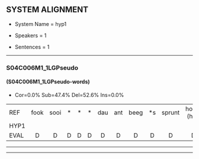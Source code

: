 
## SYSTEM ALIGNMENT

- System Name = hyp1

- Speakers = 1

- Sentences = 1

---

### S04C006M1_1LGPseudo

#### (S04C006M1_1LGPseudo-words)

- Cor=0.0%	Sub=47.4%	Del=52.6%	Ins=0.0%

|  |  |  |  |  |  |  |  |  |  |  |  |  |  |  |  |  |  |  |  |  |  |  |  |  |  |  |  |  |  |  |  |  |  |  |  |  |  |  |  |  |  |  |  |  |  |  |  |  |  |  |  |  |  |  |  |  |  |  |  |  |  |  |  |  |  |  |  |  |  |  |  |  |  |  |  |  |
|:--- |:---:|:---:|:---:|:---:|:---:|:---:|:---:|:---:|:---:|:---:|:---:|:---:|:---:|:---:|:---:|:---:|:---:|:---:|:---:|:---:|:---:|:---:|:---:|:---:|:---:|:---:|:---:|:---:|:---:|:---:|:---:|:---:|:---:|:---:|:---:|:---:|:---:|:---:|:---:|:---:|:---:|:---:|:---:|:---:|:---:|:---:|:---:|:---:|:---:|:---:|:---:|:---:|:---:|:---:|:---:|:---:|:---:|:---:|:---:|:---:|:---:|:---:|:---:|:---:|:---:|:---:|:---:|:---:|:---:|:---:|:---:|:---:|:---:|:---:|:---:|:---:|
| REF | fook | sooi | * | * | * | dau | ant | beeg | *s | sprunt | hool*(hol) | *s | larst | vout | zwoei | * | fam | *s | rachts | * | vaap | *s | sprieuw | *s | keng | *s | swoers | doer | *s | plirt | *s | jien | *s | blard | * | guul | * | * | hoekt | *s | neeuw | *s | noork | vid*(vind) | *s | zans | *s | leum | *s | haans | *s | spaai | *s | sjalt*(stal) | *s | heik | * | * | * | * | sank | roen | * | * | frijk | eem | *s | schard | *s | grek | *s | dron | *s | snaaf | *s | stuid |
| HYP1 |  |  |  |  |  |  |  |  |  |  |  |  |  |  |  |  |  |  |  |  |  |  |  |  |  |  |  |  |  |  |  |  |  |  |  |  |  |  |  |  | zok | zo | ie | da | an | bee | spunt | hol | last | vat | so | vam | anwa | o | kem | sors | dor | er | bar | u | hoe | moet | mee | ah | sanders | em | haes | a | tal | asan | o | sak | één | drom | na | ut |
| EVAL | D | D | D | D | D | D | D | D | D | D | D | D | D | D | D | D | D | D | D | D | D | D | D | D | D | D | D | D | D | D | D | D | D | D | D | D | D | D | D | D | S | S | S | S | S | S | S | S | S | S | S | S | S | S | S | S | S | S | S | S | S | S | S | S | S | S | S | S | S | S | S | S | S | S | S | S |
---

---
